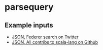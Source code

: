 # parsequery

Example inputs
--------------

- [JSON, Federer search on Twitter](https://gist.github.com/manojo/a5575c471a117e5e4215)
- [JSON, All contribs to scala-lang on Github](data/scala-lang-contributions.json)
